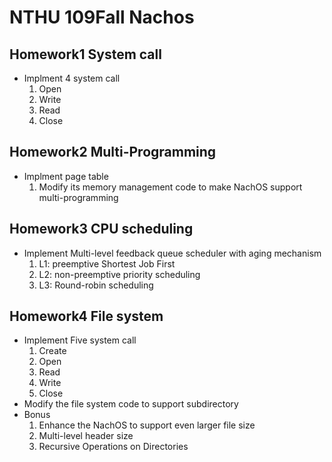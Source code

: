 # NTHU 109Fall Nachos

## Homework1 System call
+ Implment 4 system call
    1. Open
    2. Write
    3. Read
    4. Close

## Homework2 Multi-Programming
+ Implment page table
    1. Modify its memory management code to make NachOS support multi-programming

## Homework3 CPU scheduling
+ Implement Multi-level feedback queue scheduler with aging mechanism
    1. L1: preemptive Shortest Job First
    2. L2: non-preemptive priority scheduling
    3. L3: Round-robin scheduling

## Homework4 File system
+ Implement Five system call
    1. Create
    2. Open
    3. Read
    4. Write
    5. Close
+ Modify the file system code to support subdirectory
+ Bonus
    1. Enhance the NachOS to support even larger file size
    2. Multi-level header size
    3. Recursive Operations on Directories
